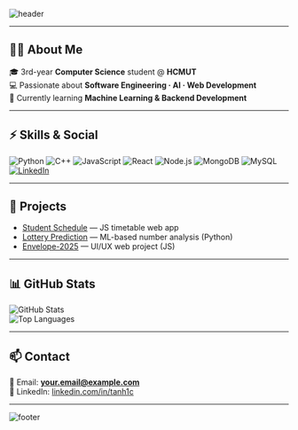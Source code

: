 <!-- Banner -->
![header](https://capsule-render.vercel.app/api?type=waving&color=0:00C9FF,100:92FE9D&height=200&section=header&text=Hi%2C%20I'm%20TAnh%20&fontSize=40&fontColor=ffffff&fontAlignY=35)

---

## 👨‍💻 About Me
🎓 3rd-year **Computer Science** student @ **HCMUT**  
💻 Passionate about **Software Engineering · AI · Web Development**  
🌱 Currently learning **Machine Learning & Backend Development**  

---

## ⚡ Skills & Social
![Python](https://img.shields.io/badge/Python-3776AB?style=for-the-badge&logo=python&logoColor=white)
![C++](https://img.shields.io/badge/C++-00599C?style=for-the-badge&logo=c%2B%2B&logoColor=white)
![JavaScript](https://img.shields.io/badge/JavaScript-F7DF1E?style=for-the-badge&logo=javascript&logoColor=black)
![React](https://img.shields.io/badge/React-20232A?style=for-the-badge&logo=react&logoColor=61DAFB)
![Node.js](https://img.shields.io/badge/Node.js-43853D?style=for-the-badge&logo=node.js&logoColor=white)
![MongoDB](https://img.shields.io/badge/MongoDB-4EA94B?style=for-the-badge&logo=mongodb&logoColor=white)
![MySQL](https://img.shields.io/badge/MySQL-005C84?style=for-the-badge&logo=mysql&logoColor=white)
[![LinkedIn](https://img.shields.io/badge/LinkedIn-0A66C2?style=for-the-badge&logo=linkedin&logoColor=white)](https://linkedin.com/in/tanh1c)

---

## 🚀 Projects
- [Student Schedule](https://github.com/tanh1c/student-schedule) — JS timetable web app  
- [Lottery Prediction](https://github.com/tanh1c/lottery-prediction) — ML-based number analysis (Python)  
- [Envelope-2025](https://github.com/tanh1c/envelope-2025) — UI/UX web project (JS)  

---

## 📊 GitHub Stats
![GitHub Stats](https://github-readme-stats.vercel.app/api?username=tanh1c&show_icons=true&theme=tokyonight&hide_border=true)  
![Top Languages](https://github-readme-stats.vercel.app/api/top-langs/?username=tanh1c&layout=compact&theme=tokyonight&hide_border=true)

---

## 📫 Contact
📧 Email: **your.email@example.com**  
💼 LinkedIn: [linkedin.com/in/tanh1c](https://linkedin.com/in/tanh1c)  

---

<!-- Footer Banner -->
![footer](https://capsule-render.vercel.app/api?type=waving&color=0:92FE9D,100:00C9FF&height=120&section=footer)
